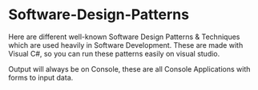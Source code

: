 # Software-Design-Patterns
Here are different well-known Software Design Patterns &amp; Techniques which are used heavily in Software Development. 
These are made with Visual C#, so you can run these patterns easily on visual studio.

Output will always be on Console, these are all Console Applications with forms to input data.

